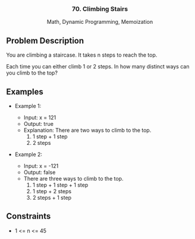 <p align="center">

  <h3 align="center">70. Climbing Stairs</h3>

  <p align="center">
    Math, Dynamic Programming, Memoization
    <br>
  </p>
</p>

## Problem Description

You are climbing a staircase. It takes n steps to reach the top.

Each time you can either climb 1 or 2 steps. In how many distinct ways can you climb to the top?

## Examples

- Example 1:

  - Input: x = 121
  - Output: true
  - Explanation: There are two ways to climb to the top.
    1. 1 step + 1 step
    2. 2 steps

- Example 2:

  - Input: x = -121
  - Output: false
  - There are three ways to climb to the top.
    1. 1 step + 1 step + 1 step
    2. 1 step + 2 steps
    3. 2 steps + 1 step

## Constraints

- 1 <= n <= 45
